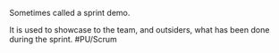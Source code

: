Sometimes called a sprint demo.

It is used to showcase to the team, and outsiders,
what has been done during the sprint.
#PU/Scrum 